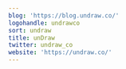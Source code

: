 ```yaml
---
blog: 'https://blog.undraw.co/'
logohandle: undrawco
sort: undraw
title: unDraw
twitter: undraw_co
website: 'https://undraw.co/'
---
```

